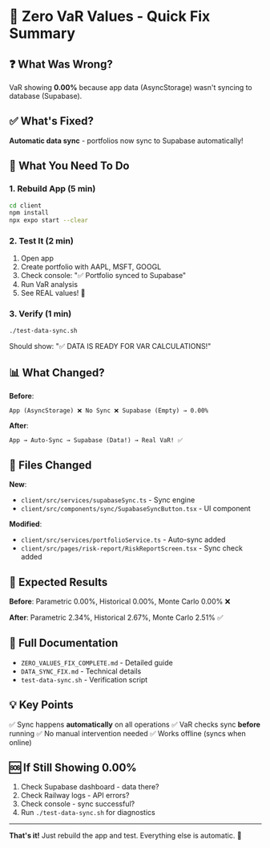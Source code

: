 # 🚀 Zero VaR Values - Quick Fix Summary

## ❓ What Was Wrong?
VaR showing **0.00%** because app data (AsyncStorage) wasn't syncing to database (Supabase).

## ✅ What's Fixed?
**Automatic data sync** - portfolios now sync to Supabase automatically!

## 🔧 What You Need To Do

### 1. Rebuild App (5 min)
```bash
cd client
npm install
npx expo start --clear
```

### 2. Test It (2 min)
1. Open app
2. Create portfolio with AAPL, MSFT, GOOGL
3. Check console: "✅ Portfolio synced to Supabase"
4. Run VaR analysis
5. See REAL values! 🎉

### 3. Verify (1 min)
```bash
./test-data-sync.sh
```
Should show: "✅ DATA IS READY FOR VAR CALCULATIONS!"

## 📊 What Changed?

**Before**:
```
App (AsyncStorage) ❌ No Sync ❌ Supabase (Empty) → 0.00%
```

**After**:
```
App → Auto-Sync → Supabase (Data!) → Real VaR! ✅
```

## 📁 Files Changed

**New**:
- `client/src/services/supabaseSync.ts` - Sync engine
- `client/src/components/sync/SupabaseSyncButton.tsx` - UI component

**Modified**:
- `client/src/services/portfolioService.ts` - Auto-sync added
- `client/src/pages/risk-report/RiskReportScreen.tsx` - Sync check added

## 🎯 Expected Results

**Before**: Parametric 0.00%, Historical 0.00%, Monte Carlo 0.00% ❌

**After**: Parametric 2.34%, Historical 2.67%, Monte Carlo 2.51% ✅

## 📖 Full Documentation

- `ZERO_VALUES_FIX_COMPLETE.md` - Detailed guide
- `DATA_SYNC_FIX.md` - Technical details
- `test-data-sync.sh` - Verification script

## 💡 Key Points

✅ Sync happens **automatically** on all operations
✅ VaR checks sync **before** running
✅ No manual intervention needed
✅ Works offline (syncs when online)

## 🆘 If Still Showing 0.00%

1. Check Supabase dashboard - data there?
2. Check Railway logs - API errors?
3. Check console - sync successful?
4. Run `./test-data-sync.sh` for diagnostics

---

**That's it!** Just rebuild the app and test. Everything else is automatic. 🚀

